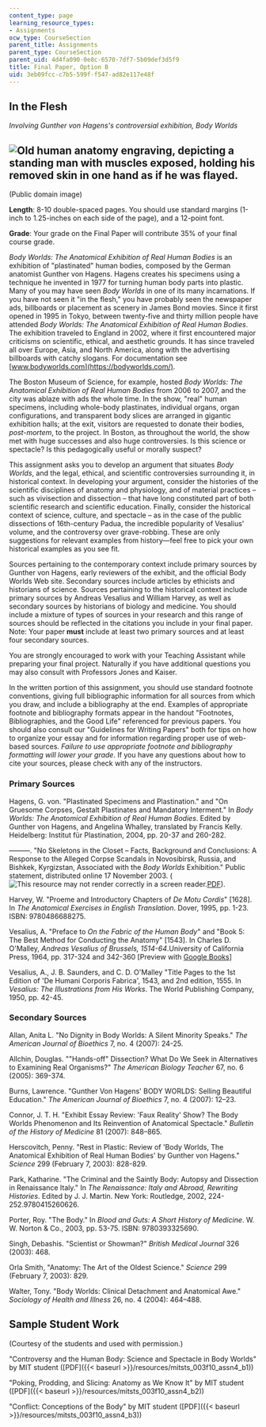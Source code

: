 ```yaml
---
content_type: page
learning_resource_types:
- Assignments
ocw_type: CourseSection
parent_title: Assignments
parent_type: CourseSection
parent_uid: 4d4fa090-0e8c-6570-7df7-5b09def3d5f9
title: Final Paper, Option B
uid: 3eb09fcc-c7b5-599f-f547-ad82e117e48f
---
```


In the Flesh
------------

_Involving Gunther von Hagens's controversial exhibition, Body Worlds_

![Old human anatomy engraving, depicting a standing man with muscles exposed, holding his removed skin in one hand as if he was flayed.](/courses/science-technology-and-society/sts-003-the-rise-of-modern-science-fall-2010/assignments/assn4b/23.jpg)
--------------------------------------------------------------------------------------------------------------------------------------------------------------------------------------------------------------------------------------------------------

(Public domain image)

**Length**: 8-10 double-spaced pages. You should use standard margins (1-inch to 1.25-inches on each side of the page), and a 12-point font.

**Grade**: Your grade on the Final Paper will contribute 35% of your final course grade.

_Body Worlds: The Anatomical Exhibition of Real Human Bodies_ is an exhibition of "plastinated" human bodies, composed by the German anatomist Gunther von Hagens. Hagens creates his specimens using a technique he invented in 1977 for turning human body parts into plastic. Many of you may have seen _Body Worlds_ in one of its many incarnations. If you have not seen it "in the flesh," you have probably seen the newspaper ads, billboards or placement as scenery in James Bond movies. Since it first opened in 1995 in Tokyo, between twenty-five and thirty million people have attended _Body Worlds: The Anatomical Exhibition of Real Human Bodies_. The exhibition traveled to England in 2002, where it first encountered major criticisms on scientific, ethical, and aesthetic grounds. It has since traveled all over Europe, Asia, and North America, along with the advertising billboards with catchy slogans. For documentation see [www.bodyworlds.com](https://bodyworlds.com/).

The Boston Museum of Science, for example, hosted _Body Worlds: The Anatomical Exhibition of Real Human Bodies_ from 2006 to 2007, and the city was ablaze with ads the whole time. In the show, "real" human specimens, including whole-body plastinates, individual organs, organ configurations, and transparent body slices are arranged in gigantic exhibition halls; at the exit, visitors are requested to donate their bodies, _post-mortem_, to the project. In Boston, as throughout the world, the show met with huge successes and also huge controversies. Is this science or spectacle? Is this pedagogically useful or morally suspect?

This assignment asks you to develop an argument that situates _Body Worlds_, and the legal, ethical, and scientific controversies surrounding it, in historical context. In developing your argument, consider the histories of the scientific disciplines of anatomy and physiology, and of material practices – such as vivisection and dissection – that have long constituted part of both scientific research and scientific education. Finally, consider the historical context of science, culture, and spectacle – as in the case of the public dissections of 16th-century Padua, the incredible popularity of Vesalius' volume, and the controversy over grave-robbing. These are only suggestions for relevant examples from history—feel free to pick your own historical examples as you see fit.

Sources pertaining to the contemporary context include primary sources by Gunther von Hagens, early reviewers of the exhibit, and the official Body Worlds Web site. Secondary sources include articles by ethicists and historians of science. Sources pertaining to the historical context include primary sources by Andreas Vesalius and William Harvey, as well as secondary sources by historians of biology and medicine. You should include a mixture of types of sources in your research and this range of sources should be reflected in the citations you include in your final paper. Note: Your paper **must** include at least two primary sources and at least four secondary sources.

You are strongly encouraged to work with your Teaching Assistant while preparing your final project. Naturally if you have additional questions you may also consult with Professors Jones and Kaiser.

In the written portion of this assignment, you should use standard footnote conventions, giving full bibliographic information for all sources from which you draw, and include a bibliography at the end. Examples of appropriate footnote and bibliography formats appear in the handout "Footnotes, Bibliographies, and the Good Life" referenced for previous papers. You should also consult our "Guidelines for Writing Papers" both for tips on how to organize your essay and for information regarding proper use of web-based sources. _Failure to use appropriate footnote and bibliography formatting will lower your grade_. If you have any questions about how to cite your sources, please check with any of the instructors.

### Primary Sources

Hagens, G. von. "Plastinated Specimens and Plastination." and "On Gruesome Corpses, Gestalt Plastinates and Mandatory Interment." In _Body Worlds: The Anatomical Exhibition of Real Human Bodies_. Edited by Gunther von Hagens, and Angelina Whalley, translated by Francis Kelly. Heidelberg: Institut für Plastination, 2004, pp. 20-37 and 260-282.

———. "No Skeletons in the Closet – Facts, Background and Conclusions: A Response to the Alleged Corpse Scandals in Novosibirsk, Russia, and Bishkek, Kyrgizstan, Associated with the _Body_ _Worlds_ Exhibition." Public statement, distributed online 17 November 2003. (![This resource may not render correctly in a screen reader.](/images/inacessible.gif)[PDF](http://studylib.net/doc/13644599/no-skeletons-in-the-closet-%E2%80%94-facts--background-and-conclu...)).

Harvey, W. "Proeme and Introductory Chapters of _De Motu Cordis_" \[1628\]. In _The Anatomical Exercises in English Translation_. Dover, 1995, pp. 1-23. ISBN: 9780486688275.

Vesalius, A. "Preface to _On the Fabric of the Human Body_" and "Book 5: The Best Method for Conducting the Anatomy" \[1543\]. In Charles D. O'Malley, _Andreas Vesalius of Brussels, 1514-64_.University of California Press, 1964, pp. 317-324 and 342-360 \[Preview with [Google Books](http://books.google.com/books?id=HCA6wGaU8PUC&lpg=PP1&pg=PA317#v=onepage&q&f=false)\]

Vesalius, A., J. B. Saunders, and C. D. O'Malley "Title Pages to the 1st Edition of 'De Humani Corporis Fabrica', 1543, and 2nd edition, 1555. In _Vesalius: The Illustrations from His Works_. The World Publishing Company, 1950, pp. 42-45.

### Secondary Sources

Allan, Anita L. "No Dignity in Body Worlds: A Silent Minority Speaks." _The American Journal of Bioethics_ 7, no. 4 (2007): 24-25.

Allchin, Douglas. ""Hands-off" Dissection? What Do We Seek in Alternatives to Examining Real Organisms?" _The American Biology Teacher_ 67, no. 6 (2005): 369-374.

Burns, Lawrence. "Gunther Von Hagens' BODY WORLDS: Selling Beautiful Education." _The American Journal of Bioethics_ 7, no. 4 (2007): 12–23.

Connor, J. T. H. "Exhibit Essay Review: 'Faux Reality' Show? The Body Worlds Phenomenon and Its Reinvention of Anatomical Spectacle." _Bulletin of the History of Medicine_ 81 (2007): 848–865.

Herscovitch, Penny. "Rest in Plastic: Review of 'Body Worlds, The Anatomical Exhibition of Real Human Bodies' by Gunther von Hagens." _Science_ 299 (February 7, 2003): 828-829.

Park, Katharine. "The Criminal and the Saintly Body: Autopsy and Dissection in Renaissance Italy." In _The Renaissance: Italy and Abroad, Rewriting Histories_. Edited by J. J. Martin. New York: Routledge, 2002, 224-252.9780415260626.

Porter, Roy. "The Body." In _Blood and Guts: A Short History of Medicine_. W. W. Norton & Co., 2003, pp. 53-75. ISBN: 9780393325690.

Singh, Debashis. "Scientist or Showman?" _British Medical Journal_ 326 (2003): 468.

Orla Smith, "Anatomy: The Art of the Oldest Science." _Science_ 299 (February 7, 2003): 829.

Walter, Tony. "Body Worlds: Clinical Detachment and Anatomical Awe." _Sociology of Health and Illness_ 26, no. 4 (2004): 464–488.

Sample Student Work
-------------------

(Courtesy of the students and used with permission.)

"Controversy and the Human Body: Science and Spectacle in Body Worlds" by MIT student ([PDF]({{< baseurl >}}/resources/mitsts_003f10_assn4_b1))

"Poking, Prodding, and Slicing: Anatomy as We Know It" by MIT student ([PDF]({{< baseurl >}}/resources/mitsts_003f10_assn4_b2))

"Conflict: Conceptions of the Body" by MIT student ([PDF]({{< baseurl >}}/resources/mitsts_003f10_assn4_b3))